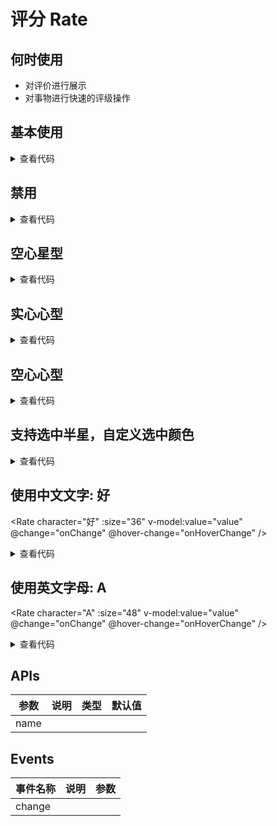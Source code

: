 # 评分 Rate

## 何时使用

- 对评价进行展示
- 对事物进行快速的评级操作

<script setup lang="ts">
import { ref, watchEffect } from 'vue'

const value = ref(2.99)
watchEffect(() => {
  console.log('value:', value.value)
})
function onChange (value: number) {
  console.log('change value:', value)
}
function onHoverChange (value: number) {
  console.log('hover value:', value)
}
</script>

## 基本使用

<Rate v-model:value="value" />

<details>
<summary>查看代码</summary>

```vue
<script setup lang="ts">
import { ref, watchEffect } from 'vue'

const value = ref(2.99)
watchEffect(() => {
  console.log('value:', value.value)
})
</script>
<template>
  <Rate v-model:value="value" />
</template>
```

</details>

## 禁用

<Rate v-model:value="value" disabled />

<Rate character="star-outlined" :size="30" v-model:value="value" />

<details>
<summary>查看代码</summary>

```vue
<script setup lang="ts">
import { ref, watchEffect } from 'vue'

const value = ref(2.99)
watchEffect(() => {
  console.log('value:', value.value)
})
</script>
<template>
  <Rate v-model:value="value" disabled />
</template>
```

</details>

## 空心星型

<Rate character="star-outlined" :size="30" v-model:value="value" />

<details>
<summary>查看代码</summary>

```vue
<script setup lang="ts">
import { ref, watchEffect } from 'vue'

const value = ref(2.99)
watchEffect(() => {
  console.log('value:', value.value)
})
</script>
<template>
  <Rate character="star-outlined" :size="30" v-model:value="value" />
</template>
```

</details>

## 实心心型

<Rate character="heart-filled" :size="30" v-model:value="value" />

<details>
<summary>查看代码</summary>

```vue
<script setup lang="ts">
import { ref, watchEffect } from 'vue'

const value = ref(2.99)
watchEffect(() => {
  console.log('value:', value.value)
})
</script>
<template>
  <Rate character="heart-filled" :size="30" v-model:value="value" />
</template>
```

</details>

## 空心心型

<Rate character="heart-outlined" :size="30" v-model:value="value" />

<details>
<summary>查看代码</summary>

```vue
<script setup lang="ts">
import { ref, watchEffect } from 'vue'

const value = ref(2.99)
watchEffect(() => {
  console.log('value:', value.value)
})
</script>
<template>
  <Rate character="heart-outlined" :size="30" v-model:value="value" />
</template>
```

</details>

## 支持选中半星，自定义选中颜色

<Rate  color="#1677FF" :size="30" v-model:value="value" allow-half />

<details>
<summary>查看代码</summary>

```vue
<script setup lang="ts">
import { ref, watchEffect } from 'vue'

const value = ref(2.99)
watchEffect(() => {
  console.log('value:', value.value)
})
</script>
<template>
  <Rate  color="#1677FF" :size="30" v-model:value="value" allow-half />
</template>
```

</details>

## 使用中文文字: 好

<Rate
  character="好"
  :size="36"
  v-model:value="value"
  @change="onChange"
  @hover-change="onHoverChange" />

<details>
<summary>查看代码</summary>

```vue
<script setup lang="ts">
import { ref, watchEffect } from 'vue'

const value = ref(2.99)
watchEffect(() => {
  console.log('value:', value.value)
})
function onChange (value: number) {
  console.log('change value:', value)
}
function onHoverChange (value: number) {
  console.log('hover value:', value)
}
</script>
<template>
  <Rate
    character="好"
    :size="36"
    v-model:value="value"
    @change="onChange"
    @hover-change="onHoverChange" />
</template>
```

</details>

## 使用英文字母: A

<Rate
  character="A"
  :size="48"
  v-model:value="value"
  @change="onChange"
  @hover-change="onHoverChange" />

<details>
<summary>查看代码</summary>

```vue
<script setup lang="ts">
import { ref, watchEffect } from 'vue'

const value = ref(2.99)
watchEffect(() => {
  console.log('value:', value.value)
})
function onChange (value: number) {
  console.log('change value:', value)
}
function onHoverChange (value: number) {
  console.log('hover value:', value)
}
</script>
<template>
  <Rate
    character="A"
    :size="48"
    v-model:value="value"
    @change="onChange"
    @hover-change="onHoverChange" />
</template>
```

</details>

## APIs

参数 | 说明 | 类型 | 默认值
-- | -- | -- | --
name |  |  |

## Events

事件名称 | 说明 | 参数
-- | -- | --
change |  |
